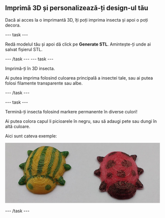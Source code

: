 ## Imprimă 3D și personalizează-ți design-ul tău

Dacă ai acces la o imprimantă 3D, îți poți imprima insecta și apoi o poți decora.

--- task ---

Redă modelul tău și apoi dă click pe **Generate STL**. Amintește-ți unde ai salvat fișierul STL.

--- /task --- --- task ---

Imprimă-ți în 3D insecta.

Ai putea imprima folosind culoarea principală a insectei tale, sau ai putea folosi filamente transparente sau albe.

--- /task ---

--- task ---

Termină-ți insecta folosind markere permanente în diverse culori!

Ai putea colora capul li picioarele în negru, sau să adaugi pete sau dungi în altă culoare.

Aici sunt cateva exemple:

![captură de ecran](images/bug-decorated.png)

--- /task ---

 




  
